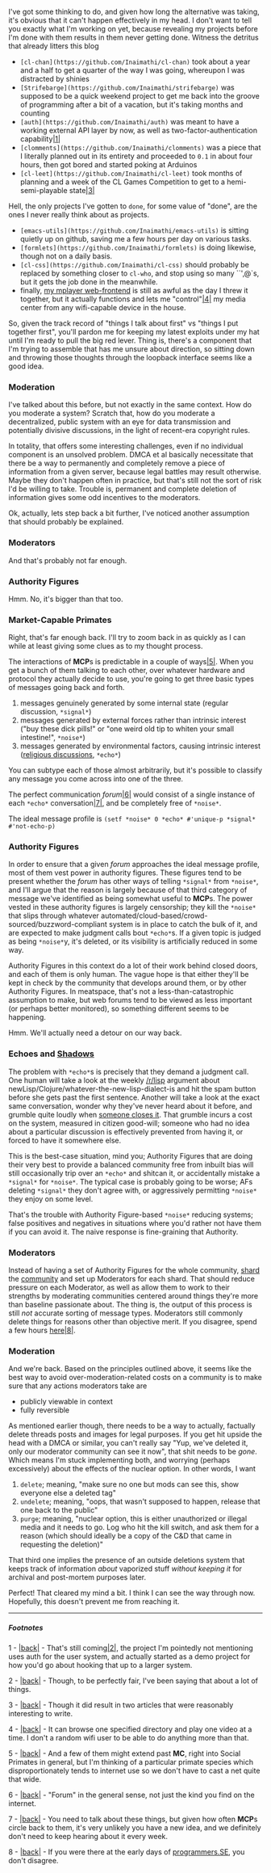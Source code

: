 I've got some thinking to do, and given how long the alternative was taking, it's obvious that it can't happen effectively in my head. I don't want to tell you exactly what I'm working on yet, because revealing my projects before I'm done with them results in them never getting done. Witness the detritus that already litters this blog


-   `[cl-chan](https://github.com/Inaimathi/cl-chan)` took about a year and a half to get a quarter of the way I was going, whereupon I was distracted by shinies
-   `[Strifebarge](https://github.com/Inaimathi/strifebarge)` was supposed to be a quick weekend project to get me back into the groove of programming after a bit of a vacation, but it's taking months and counting
-   `[auth](https://github.com/Inaimathi/auth)` was meant to have a working external API layer by now, as well as two-factor-authentication capability<a name="note-Fri-Aug-03-163551EDT-2012"></a>[|1|](#foot-Fri-Aug-03-163551EDT-2012)
-   `[clomments](https://github.com/Inaimathi/clomments)` was a piece that I literally planned out in its entirety and proceeded to `0.1` in about four hours, then got bored and started poking at Arduinos
-   `[cl-leet](https://github.com/Inaimathi/cl-leet)` took months of planning and a week of the CL Games Competition to get to a hemi-semi-playable state<a name="note-Fri-Aug-03-163909EDT-2012"></a>[|3|](#foot-Fri-Aug-03-163909EDT-2012)


Hell, the only projects I've gotten to `done`, for some value of "done", are the ones I never really think about as projects.


-   `[emacs-utils](https://github.com/Inaimathi/emacs-utils)` is sitting quietly up on github, saving me a few hours per day on various tasks.
-   `[formlets](https://github.com/Inaimathi/formlets)` is doing likewise, though not on a daily basis. 
-   `[cl-css](https://github.com/Inaimathi/cl-css)` should probably be replaced by something closer to `cl-who`, and stop using so many ``',@`s, but it gets the job done in the meanwhile.
-   finally, [my mplayer web-frontend](https://github.com/Inaimathi/web-mote) is still as awful as the day I threw it together, but it actually functions and lets me "control"<a name="note-Fri-Aug-03-164109EDT-2012"></a>[|4|](#foot-Fri-Aug-03-164109EDT-2012) my media center from any wifi-capable device in the house.


So, given the track record of "things I talk about first" vs "things I put together first", you'll pardon me for keeping my latest exploits under my hat until I'm ready to pull the big red lever. Thing is, there's a component that I'm trying to assemble that has me unsure about direction, so sitting down and throwing those thoughts through the loopback interface seems like a good idea.

### Moderation

I've talked about this before, but not exactly in the same context. How do you moderate a system? Scratch that, how do you moderate a decentralized, public system with an eye for data transmission and potentially divisive discussions, in the light of recent-era copyright rules.

In totality, that offers some interesting challenges, even if no individual component is an unsolved problem. DMCA et al basically necessitate that there be a way to permanently and completely remove a piece of information from a given server, because legal battles may result otherwise. Maybe they don't happen often in practice, but that's still not the sort of risk I'd be willing to take. Trouble is, permanent and complete deletion of information gives some odd incentives to the moderators.

Ok, actually, lets step back a bit further, I've noticed another assumption that should probably be explained.

### Moderators

And that's probably not far enough.

### Authority Figures

Hmm. No, it's bigger than that too.

### Market-Capable  Primates

Right, that's far enough back. I'll try to zoom back in as quickly as I can while at least giving some clues as to my thought process.

The interactions of **MCP**s is predictable in a couple of ways<a name="note-Fri-Aug-03-164400EDT-2012"></a>[|5|](#foot-Fri-Aug-03-164400EDT-2012). When you get a bunch of them talking to each other, over whatever hardware and protocol they actually decide to use, you're going to get three basic types of messages going back and forth.


1.   messages genuinely generated by some internal state (regular discussion, `*signal*`)
1.   messages generated by external forces rather than intrinsic interest ("buy these dick pills!" or "one weird old tip to whiten your small intestine!", `*noise*`)
1.   messages generated by environmental factors, causing intrinsic interest ([religious discussions](http://pbfcomics.com/20/), `*echo*`)


You can subtype each of those almost arbitrarily, but it's possible to classify any message you come across into one of the three.

The perfect communication *forum*<a name="note-Fri-Aug-03-164459EDT-2012"></a>[|6|](#foot-Fri-Aug-03-164459EDT-2012) would consist of a single instance of each `*echo*` conversation<a name="note-Fri-Aug-03-164515EDT-2012"></a>[|7|](#foot-Fri-Aug-03-164515EDT-2012), and be completely free of `*noise*`.

The ideal message profile is `(setf *noise* 0 *echo* #'unique-p *signal* #'not-echo-p)`

### Authority Figures

In order to ensure that a given *forum* approaches the ideal message profile, most of them vest power in authority figures. These figures tend to be present whether the *forum* has other ways of telling `*signal*` from `*noise*`, and I'll argue that the reason is largely because of that third category of message we've identified as being somewhat useful to **MCP**s. The power vested in these authority figures is largely censorship; they kill the `*noise*` that slips through whatever automated/cloud-based/crowd-sourced/buzzword-compliant system is in place to catch the bulk of it, and are expected to make judgment calls bout `*echo*`s. If a given topic is judged as being `*noise*`y, it's deleted, or its visibility is artificially reduced in some way.

Authority Figures in this context do a lot of their work behind closed doors, and each of them is only human. The vague hope is that either they'll be kept in check by the community that develops around them, or by other Authority Figures. In meatspace, that's not a less-than-catastrophic assumption to make, but web forums tend to be viewed as less important (or perhaps better monitored), so something different seems to be happening.

Hmm. We'll actually need a detour on our way back.

### Echoes and [Shadows](http://en.wikipedia.org/wiki/Allegory_of_the_Cave)

The problem with `*echo*`s is precisely that they demand a judgment call. One human will take a look at the weekly [/r/lisp](http://www.reddit.com/r/lisp) argument about newLisp/Clojure/whatever-the-new-lisp-dialect-is and hit the spam button before she gets past the first sentence. Another will take a look at the exact same conversation, wonder why they've never heard about it before, and grumble quite loudly when [someone closes it](http://meta.stackoverflow.com/questions/61221/deleted-questions-archive). That grumble incurs a cost on the system, measured in citizen good-will; someone who had no idea about a particular discussion is effectively prevented from having it, or forced to have it somewhere else.

This is the best-case situation, mind you; Authority Figures that are doing their very best to provide a balanced community free from inbuilt bias will still occasionally trip over an `*echo*` and shitcan it, or accidentally mistake a `*signal*` for `*noise*`. The typical case is probably going to be worse; AFs deleting `*signal*` they don't agree with, or aggressively permitting `*noise*` they enjoy on some level.

That's the trouble with Authority Figure-based `*noise*` reducing systems; false positives and negatives in situations where you'd rather not have them if you can avoid it. The naive response is fine-graining that Authority.

### Moderators

Instead of having a set of Authority Figures for the whole community, [shard](http://www.reddit.com/) the [community](http://stackexchange.com/) and set up Moderators for each shard. That should reduce pressure on each Moderator, as well as allow them to work to their strengths by moderating communities centered around things they're more than baseline passionate about. The thing is, the output of this process is still *not* accurate sorting of message types. Moderators still commonly delete things for reasons other than objective merit. If you disagree, spend a few hours [here](http://www.reddit.com/r/SubredditDrama/)<a name="note-Fri-Aug-03-165449EDT-2012"></a>[|8|](#foot-Fri-Aug-03-165449EDT-2012).

### Moderation

And we're back. Based on the principles outlined above, it seems like the best way to avoid over-moderation-related costs on a community is to make sure that any actions moderators take are


-   publicly viewable in context
-   fully reversible


As mentioned earlier though, there needs to be a way to actually, factually delete threads posts and images for legal purposes. If you get hit upside the head with a DMCA or similar, you can't really say "Yup, we've deleted it, only our moderator community can see it now", that shit needs to be *gone*. Which means I'm stuck implementing both, and worrying (perhaps excessively) about the effects of the nuclear option. In other words, I want


1.   `delete`; meaning, "make sure no one but mods can see this, show everyone else a deleted tag"
1.   `undelete`; meaning, "oops, that wasn't supposed to happen, release that one back to the public"
1.   `purge`; meaning, "nuclear option, this is either unauthorized or illegal media and it needs to go. Log who hit the kill switch, and ask them for a reason (which should ideally be a copy of the C&D that came in requesting the deletion)"


That third one implies the presence of an outside deletions system that keeps track of information *about* vaporized stuff *without keeping it* for archival and post-mortem purposes later.

Perfect! That cleared my mind a bit. I think I can see the way through now. Hopefully, this doesn't prevent me from reaching it.

* * *
##### Footnotes
1 - <a name="foot-Fri-Aug-03-163551EDT-2012"></a>[|back|](#note-Fri-Aug-03-163551EDT-2012) - That's still coming<a name="note-Fri-Aug-03-163556EDT-2012"></a>[|2|](#foot-Fri-Aug-03-163556EDT-2012), the project I'm pointedly not mentioning uses auth for the user system, and actually started as a demo project for how you'd go about hooking that up to a larger system.

2 - <a name="foot-Fri-Aug-03-163556EDT-2012"></a>[|back|](#note-Fri-Aug-03-163556EDT-2012) - Though, to be perfectly fair, I've been saying that about a lot of things.

3 - <a name="foot-Fri-Aug-03-163909EDT-2012"></a>[|back|](#note-Fri-Aug-03-163909EDT-2012) - Though it did result in two articles that were reasonably interesting to write.

4 - <a name="foot-Fri-Aug-03-164109EDT-2012"></a>[|back|](#note-Fri-Aug-03-164109EDT-2012) - It can browse one specified directory and play one video at a time. I don't a random wifi user to be able to do anything more than that.

5 - <a name="foot-Fri-Aug-03-164400EDT-2012"></a>[|back|](#note-Fri-Aug-03-164400EDT-2012) - And a few of them might extend past **MC**, right into Social Primates in general, but I'm thinking of a particular primate species which disproportionately tends to internet use so we don't have to cast a net quite that wide.

6 - <a name="foot-Fri-Aug-03-164459EDT-2012"></a>[|back|](#note-Fri-Aug-03-164459EDT-2012) - "Forum" in the general sense, not just the kind you find on the internet.

7 - <a name="foot-Fri-Aug-03-164515EDT-2012"></a>[|back|](#note-Fri-Aug-03-164515EDT-2012) - You need to talk about these things, but given how often **MCP**s circle back to them, it's very unlikely you have a new idea, and we definitely don't need to keep hearing about it every week.

8 - <a name="foot-Fri-Aug-03-165449EDT-2012"></a>[|back|](#note-Fri-Aug-03-165449EDT-2012) - If you were there at the early days of [programmers.SE](http://programmers.stackexchange.com/), you don't disagree.
